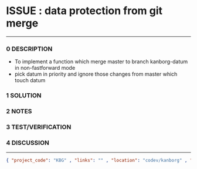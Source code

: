 # ISSUE : data protection from git merge
--------------------------------
### 0 DESCRIPTION
- To implement a function which merge master to branch kanborg-datum in non-fastforward mode
- pick datum in priority and ignore those changes from master which touch datum
### 1 SOLUTION


### 2 NOTES


### 3 TEST/VERIFICATION


### 4 DISCUSSION



--------------------------------
```json
{ "project_code": "KBG" , "links": "" , "location": "codev/kanborg" , "fpoint": "1" }
```

